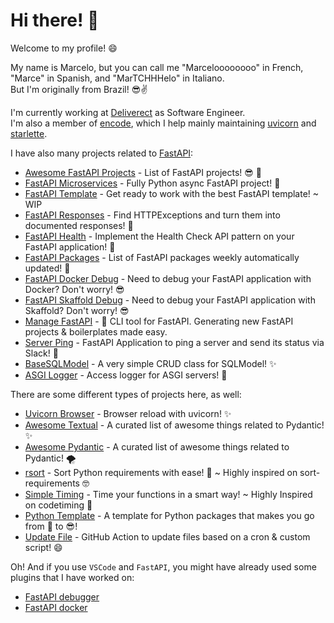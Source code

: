 # Hi there! 👋

Welcome to my profile! :smile:

My name is Marcelo, but you can call me "Marceloooooooo" in French, "Marce" in Spanish, and "MarTCHHHelo" in Italiano.<br/>
But I'm originally from Brazil! 😎✌️ 

I'm currently working at [Deliverect](https://deliverect.com) as Software Engineer. <br/>
I'm also a member of [encode](https://www.encode.io/), which I help mainly maintaining [uvicorn](https://github.com/encode/uvicorn) and [starlette](https://github.com/encode/starlette).

I have also many projects related to [FastAPI](https://fastapi.tiangolo.com/fastapi-people/#experts):
- [Awesome FastAPI Projects](https://github.com/Kludex/awesome-fastapi-projects) - List of FastAPI projects! :sunglasses: :rocket:
- [FastAPI Microservices](https://github.com/Kludex/fastapi-microservices) - Fully Python async FastAPI project! :rocket:
- [FastAPI Template](https://github.com/Kludex/fastapi-template) - Get ready to work with the best FastAPI template! ~ WIP
- [FastAPI Responses](https://github.com/Kludex/fastapi-responses) - Find HTTPExceptions and turn them into documented responses! :tada:
- [FastAPI Health](https://github.com/Kludex/fastapi-health) - Implement the Health Check API pattern on your FastAPI application! :rocket:
- [FastAPI Packages](https://github.com/Kludex/fastapi-packages) - List of FastAPI packages weekly automatically updated! :tada:
- [FastAPI Docker Debug](https://github.com/Kludex/fastapi-docker-debug) - Need to debug your FastAPI application with Docker? Don't worry! :sunglasses:
- [FastAPI Skaffold Debug](https://github.com/Kludex/fastapi-skaffold-debug) - Need to debug your FastAPI application with Skaffold? Don't worry! :sunglasses:
- [Manage FastAPI](https://github.com/ycd/manage-fastapi) - :rocket: CLI tool for FastAPI. Generating new FastAPI projects & boilerplates made easy.
- [Server Ping](https://github.com/Kludex/serverping) - FastAPI Application to ping a server and send its status via Slack! :tada:
- [BaseSQLModel](https://github.com/Kludex/basesqlmodel) - A very simple CRUD class for SQLModel! ✨
- [ASGI Logger](https://github.com/Kludex/asgi-logger) - Access logger for ASGI servers! 🎉

There are some different types of projects here, as well:
- [Uvicorn Browser](https://github.com/Kludex/uvicorn-browser) - Browser reload with uvicorn! ✨
- [Awesome Textual](https://github.com/Kludex/awesome-textual) - A curated list of awesome things related to Pydantic! ✨
- [Awesome Pydantic](https://github.com/Kludex/awesome-pydantic) - A curated list of awesome things related to Pydantic! 🌪️
- [rsort](https://github.com/Kludex/rsort) - Sort Python requirements with ease! :tada: ~ Highly inspired on sort-requirements 🤓
- [Simple Timing](https://github.com/Kludex/simpletiming) - Time your functions in a smart way! ~ Highly Inspired on codetiming :tada:
- [Python Template](https://github.com/Kludex/python-template) - A template for Python packages that makes you go from :hot_face: to :sunglasses:!
- [Update File](https://github.com/Kludex/update-file) - GitHub Action to update files based on a cron & custom script! :smile:

Oh! And if you use `VSCode` and `FastAPI`, you might have already used some plugins that I have worked on:
- [FastAPI debugger](https://github.com/microsoft/vscode-python/pull/14606)
- [FastAPI docker](https://github.com/microsoft/vscode-docker/pull/2740)
